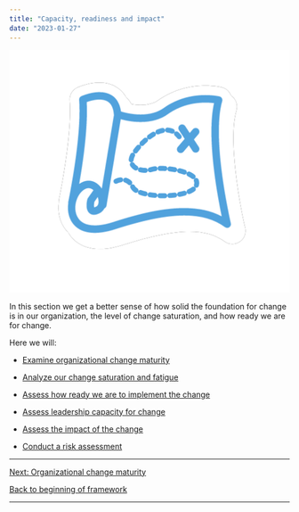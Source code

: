 ```yaml
---
title: "Capacity, readiness and impact"
date: "2023-01-27"
---
```


![](images/FLC-Strategizing.png)

In this section we get a better sense of how solid the foundation for change is in our organization, the level of change saturation, and how ready we are for change.

Here we will:

- [Examine organizational change maturity](https://articles.alpha.canada.ca/framework-for-leading-change/capacity-readiness-and-impact/organizational-change-maturity/)

- [Analyze our change saturation and fatigue](https://articles.alpha.canada.ca/framework-for-leading-change/change-saturation-and-fatigue/)

- [Assess how ready we are to implement the change](https://articles.alpha.canada.ca/framework-for-leading-change/assess-how-ready-we-are-to-implement-the-change/)

- [Assess leadership capacity for change](https://articles.alpha.canada.ca/framework-for-leading-change/assess-our-leaderships-capacity-for-change/)

- [Assess the impact of the change](https://articles.alpha.canada.ca/framework-for-leading-change/assessing-the-impact/)

- [Conduct a risk assessment](https://articles.alpha.canada.ca/framework-for-leading-change/understanding-our-risks/)

* * *

[Next: Organizational change maturity](https://articles.alpha.canada.ca/framework-for-leading-change/capacity-readiness-and-impact/organizational-change-maturity/)

[Back to beginning of framework](https://articles.alpha.canada.ca/framework-for-leading-change/home/)

* * *
